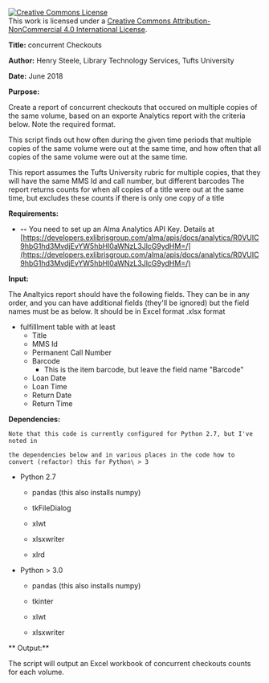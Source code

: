 <a rel="license" href="http://creativecommons.org/licenses/by-nc/4.0/"><img alt="Creative Commons License" style="border-width:0" src="https://i.creativecommons.org/l/by-nc/4.0/88x31.png" /></a><br />This work is licensed under a <a rel="license" href="http://creativecommons.org/licenses/by-nc/4.0/">Creative Commons Attribution-NonCommercial 4.0 International License</a>.

**Title:**      concurrent Checkouts

**Author:**     Henry Steele, Library Technology Services, Tufts University

**Date:**        June 2018

**Purpose:**

   Create a report of concurrent checkouts that occured on multiple copies of the same volume, based on an exporte Analytics report with    the criteria below.   Note the required format.

   This script finds out how often during the given time periods that multiple copies of the same volume were out at the same time,
   and how often that all copies of the same volume were out at the same time.

   This report assumes the Tufts University rubric for multiple copies, that they will have the same MMS Id and call number, but different barcodes
   The report returns counts for when all copies of a title were out at the same time, but excludes these counts if there is only one copy of a title

**Requirements:**

- **--** You need to set up an Alma Analytics API Key.   Details at [https://developers.exlibrisgroup.com/alma/apis/docs/analytics/R0VUIC9hbG1hd3MvdjEvYW5hbHl0aWNzL3JlcG9ydHM=/](https://developers.exlibrisgroup.com/alma/apis/docs/analytics/R0VUIC9hbG1hd3MvdjEvYW5hbHl0aWNzL3JlcG9ydHM=/)

**Input:**

   The Analtyics report should have the following fields.  They can be in any
   order, and you can have additional fields (they'll be ignored) but the field names
   must be as below.  It should be in Excel format .xlsx format

- fulfilllment table with at least
  - Title
  - MMS Id
  - Permanent Call Number
  - Barcode
    - This is the item barcode, but leave the field name \"Barcode\"
  - Loan Date
  - Loan Time
  - Return Date
  - Return Time

**Dependencies:**

    Note that this code is currently configured for Python 2.7, but I've noted in

    the dependencies below and in various places in the code how to convert (refactor) this for Python\ > 3

   - Python 2.7

        - pandas (this also installs numpy)

        - tkFileDialog

        - xlwt

        - xlsxwriter

        - xlrd

         

   - Python \> 3.0

        - pandas (this also installs numpy)

        - tkinter

        - xlwt

        - xlsxwriter

** Output:**

   The script will output an Excel workbook of concurrent checkouts counts
   for each volume.

